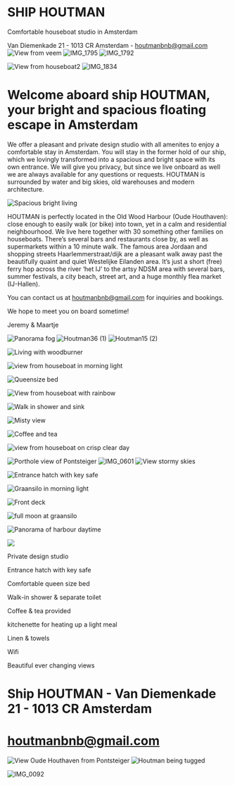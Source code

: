 
# SHIP HOUTMAN
Comfortable houseboat studio in Amsterdam 

Van Diemenkade 21 - 1013 CR Amsterdam - [houtmanbnb@gmail.com](mailto:houtmanbnb@gmail.com)
![View from veem](https://user-images.githubusercontent.com/87133912/138254494-0b82415c-a309-4f16-829a-c6ebed6e4d77.JPG)
![IMG_1795](https://user-images.githubusercontent.com/87133912/138254510-9d019045-b4aa-4e61-8eb2-6781f4804272.jpg)
![IMG_1792](https://user-images.githubusercontent.com/87133912/138254504-4cfab99d-2771-47d4-bf7b-3c5aa7e1d736.jpg)


![View from houseboat2](https://user-images.githubusercontent.com/87133912/137128902-ab51c2f0-d2b1-41fd-a553-92ff48ec7c2d.jpg)
![IMG_1834](https://user-images.githubusercontent.com/87133912/138254521-e5b2dd00-29ab-4730-987d-47b5aeb87b7a.jpg)






# Welcome aboard ship HOUTMAN, your bright and spacious floating escape in Amsterdam

We offer a pleasant and private design studio with all amenites to enjoy a comfortable stay in Amsterdam. You will stay in the former hold of our ship, which we lovingly transformed into a spacious and bright space with its own entrance. We will give you privacy, but since we live onboard as well we are always available for any questions or requests. HOUTMAN is surrounded by water and big skies, old warehouses and modern architecture.

![Spacious bright living](https://user-images.githubusercontent.com/87133912/125058988-1fa70100-e0ab-11eb-8193-d855c37f3c07.jpg)

HOUTMAN is perfectly located in the Old Wood Harbour (Oude Houthaven): close enough to easily walk (or bike) into town, yet in a calm and residential neighbourhood. We live here together with 30 something other families on houseboats. There’s several bars and restaurants close by, as well as supermarkets within a 10 minute walk.
The famous area Jordaan and shopping streets Haarlemmerstraat/dijk are a pleasant walk away past the beautifully quaint and quiet Westelijke Eilanden area.
It’s just a short (free) ferry hop across the river ‘het IJ’ to the artsy NDSM area with several bars, summer festivals, a city beach, street art, and a huge monthly flea market (IJ-Hallen).

You can contact us at [houtmanbnb@gmail.com](mailto:houtmanbnb@gmail.com) for inquiries and bookings. 

We hope to meet you on board sometime!

Jeremy & Maartje

![Panorama fog](https://user-images.githubusercontent.com/87133912/137126398-e9f1a49b-4b94-4df1-8917-910fe9761b03.JPG)
![Houtman36 (1)](https://user-images.githubusercontent.com/87133912/138249955-e5238bb7-ed3e-464f-a9cf-6a0f19c141ad.jpg)
![Houtman15 (2)](https://user-images.githubusercontent.com/87133912/138250008-856478a6-1e8d-4f7e-99cd-0cb7b3c9518e.jpg)



![Living with woodburner](https://user-images.githubusercontent.com/87133912/125060012-3863e680-e0ac-11eb-891e-1c4c489a8f03.jpg)

![view from houseboat in morning light](https://user-images.githubusercontent.com/87133912/137098752-7bc5d3ac-f609-42d8-937a-efed7cbddc11.jpg)

![Queensize bed](https://user-images.githubusercontent.com/87133912/125064542-0c972f80-e0b1-11eb-812a-2d84d9557f64.jpg)

![View from houseboat with rainbow](https://user-images.githubusercontent.com/87133912/137126549-edf6105c-d03b-4e2b-9732-5833d4bcf7b4.JPG)

![Walk in shower and sink](https://user-images.githubusercontent.com/87133912/125064752-449e7280-e0b1-11eb-99a0-85917e3a8d51.jpg)

![Misty view](https://user-images.githubusercontent.com/87133912/137129261-bbb261c9-f622-4cf5-8761-6453b667d58c.jpg)

![Coffee and tea](https://user-images.githubusercontent.com/87133912/125065622-52a0c300-e0b2-11eb-9eb0-961d34734c93.jpg)

![view from houseboat on crisp clear day](https://user-images.githubusercontent.com/87133912/137099029-bd0889f9-697e-4dfd-b31d-3ebbd824a166.jpg)

![Porthole view of Pontsteiger](https://user-images.githubusercontent.com/87133912/125059803-00f53a00-e0ac-11eb-94f4-f51ac94f3bb8.jpg)
![IMG_0601](https://user-images.githubusercontent.com/87133912/138250741-0155c182-5fed-4526-96ce-487744744ad4.jpg)
![View stormy skies](https://user-images.githubusercontent.com/87133912/137126374-ddad3011-0661-409e-ae2d-a9d9c817a6ee.JPG)

![Entrance hatch with key safe](https://user-images.githubusercontent.com/87133912/125060492-b88a4c00-e0ac-11eb-99e5-533cab32c95a.jpg)

![Graansilo in morning light](https://user-images.githubusercontent.com/87133912/137126418-c3b41921-33ae-403d-b215-b922370ec41c.JPG)

![Front deck](https://user-images.githubusercontent.com/87133912/125060212-6b0ddf00-e0ac-11eb-9b8a-824c19f353a9.jpg)

![full moon at graansilo](https://user-images.githubusercontent.com/87133912/138254539-e3ec067d-cacc-452e-a31e-acd9cf291871.jpg)

![Panorama of harbour daytime](https://user-images.githubusercontent.com/87133912/137126414-c16e8761-4840-48af-81d7-2e6ff1192fb7.JPG)

[<img src="https://user-images.githubusercontent.com/87133912/125082233-42dfa980-e0c7-11eb-8e74-fb0140846531.PNG">](https://www.google.com/maps/place/B%26B+HOUTMAN/@52.390493,4.8855831,17z/data=!4m12!1m6!3m5!1s0x47c60970c5c38619:0x14d1e456e0906b75!2sB%26B+HOUTMAN!8m2!3d52.3904865!4d4.8877826!3m4!1s0x47c60970c5c38619:0x14d1e456e0906b75!8m2!3d52.3904865!4d4.8877826)

Private design studio

Entrance hatch with key safe

Comfortable queen size bed

Walk-in shower & separate toilet

Coffee & tea provided

kitchenette for heating up a light meal

Linen & towels

Wifi

Beautiful ever changing views

# Ship HOUTMAN - Van Diemenkade 21 - 1013 CR Amsterdam
# [houtmanbnb@gmail.com](mailto:houtmanbnb@gmail.com)

![View Oude Houthaven from Pontsteiger](https://user-images.githubusercontent.com/87133912/125059558-bb387180-e0ab-11eb-83ec-ffcf771e638b.JPG)
![Houtman being tugged](https://user-images.githubusercontent.com/87133912/137134308-e7f6ec03-12ac-4ef4-9ea9-237265d81159.jpg)


![IMG_0092](https://user-images.githubusercontent.com/87133912/138254532-d8970188-9d0a-41dd-ae94-83222c38c30d.jpg)
